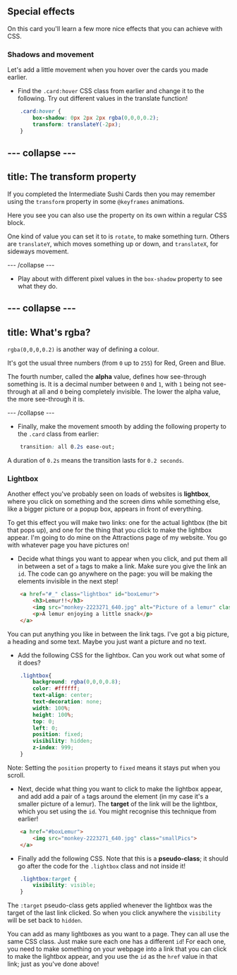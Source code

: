 ## Special effects

On this card you'll learn a few more nice effects that you can achieve with CSS.

### Shadows and movement

Let's add a little movement when you hover over the cards you made earlier. 


+ Find the `.card:hover` CSS class from earlier and change it to the following. Try out different values in the translate function!

```css
    .card:hover {
        box-shadow: 0px 2px 2px rgba(0,0,0,0.2); 
        transform: translateY(-2px);
    }
```
    
--- collapse ---
---
title: The transform property
---

If you completed the Intermediate Sushi Cards then you may remember using the `transform` property in some `@keyframes` animations.

Here you see you can also use the property on its own within a regular CSS block.

One kind of value you can set it to is `rotate`, to make something turn. Others are `translateY`, which moves something up or down, and `translateX`, for sideways movement.

--- /collapse ---
   
+ Play about with different pixel values in the `box-shadow` property to see what they do. 
     
--- collapse ---
---
title: What's rgba?
---

`rgba(0,0,0,0.2)` is another way of defining a colour. 

It's got the usual three numbers \(from `0` up to `255`\) for Red, Green and Blue. 

The fourth number, called the **alpha** value, defines how see-through something is. It is a decimal number between `0` and `1`, with `1` being not see-through at all and `0` being completely invisible. The lower the alpha value, the more see-through it is.

--- /collapse ---

+ Finally, make the movement smooth by adding the following property to the `.card` class from earlier: 

```css
    transition: all 0.2s ease-out;
``` 

A duration of `0.2s` means the transition lasts for `0.2 seconds`.

### Lightbox

Another effect you've probably seen on loads of websites is **lightbox**, where you click on something and the screen dims while something else, like a bigger picture or a popup box, appears in front of everything. 

To get this effect you will make two links: one for the actual lightbox (the bit that pops up), and one for the thing that you click to make the lightbox appear. I'm going to do mine on the Attractions page of my website. You go with whatever page you have pictures on!

+ Decide what things you want to appear when you click, and put them all in between a set of `a` tags to make a link. Make sure you give the link an `id`. The code can go anywhere on the page: you will be making the elements invisible in the next step!

```html
    <a href="#_" class="lightbox" id="boxLemur">
        <h3>Lemur!!</h3>
        <img src="monkey-2223271_640.jpg" alt="Picture of a lemur" class="bigPics"/>
        <p>A lemur enjoying a little snack</p>
    </a>
```

You can put anything you like in between the link tags. I've got a big picture, a heading and some text. Maybe you just want a picture and no text.

+ Add the following CSS for the lightbox. Can you work out what some of it does?
```css
    .lightbox{
        background: rgba(0,0,0,0.8);
        color: #ffffff;
        text-align: center;
        text-decoration: none;
        width: 100%;
        height: 100%;
        top: 0;
        left: 0;
        position: fixed;
        visibility: hidden;
        z-index: 999;
    }
```

Note: Setting the `position` property to `fixed` means it stays put when you scroll.

+ Next, decide what thing you want to click to make the lightbox appear, and add add a pair of `a` tags around the element (in my case it's a smaller picture of a lemur). The **target** of the link will be the lightbox, which you set using the `id`. You might recognise this technique from earlier!

```html
    <a href="#boxLemur">
        <img src="monkey-2223271_640.jpg" class="smallPics">
    </a>
```

+ Finally add the following CSS. Note that this is a **pseudo-class**; it should go after the code for the `.lightbox` class and not inside it!

```css
    .lightbox:target {
        visibility: visible;
    }
```
    
The `:target` pseudo-class gets applied whenever the lightbox was the target of the last link clicked. So when you click anywhere the `visibility` will be set back to `hidden`.

You can add as many lightboxes as you want to a page. They can all use the same CSS class. Just make sure each one has a different `id`! For each one, you need to make something on your webpage into a link that you can click to make the lightbox appear, and you use the `id` as the `href` value in that link; just as you've done above!